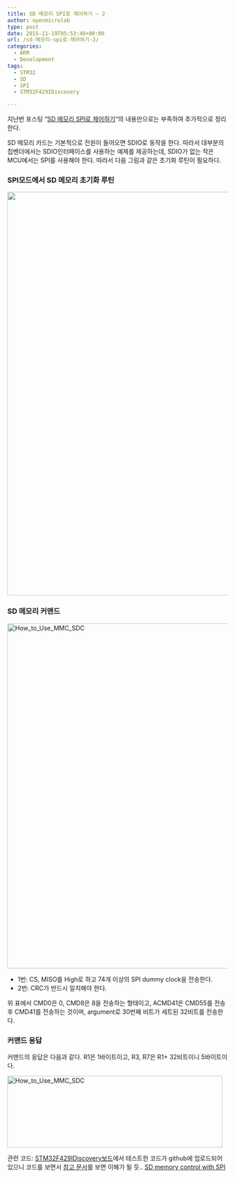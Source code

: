 ```yaml
---
title: SD 메모리 SPI로 제어하기 – 2
author: openmicrolab
type: post
date: 2015-11-19T05:53:48+00:00
url: /sd-메모리-spi로-제어하기-2/
categories:
  - ARM
  - Development
tags:
  - STM32
  - SD
  - SPI
  - STM32F429IDiscovery

---
```

지난번 포스팅 &#8220;<a href="http://openmicrolab.com/sd-%EB%A9%94%EB%AA%A8%EB%A6%AC-spi%EB%A1%9C-%EC%A0%9C%EC%96%B4%ED%95%98%EA%B8%B0/" target="_blank">SD 메모리 SPI로 제어하기</a>&#8220;의 내용만으로는 부족하여 추가적으로 정리한다.

SD 메모리 카드는 기본적으로 전원이 들어오면 SDIO로 동작을 한다. 따라서 대부분의 칩벤더에서는 SDIO인터페이스를 사용하는 예제를 제공하는데, SDIO가 없는 작은 MCU에서는 SPI를 사용해야 한다. 따라서 다음 그림과 같은 초기화 루틴이 필요하다.

### SPI모드에서 SD 메모리 초기화 루틴

[<img loading="lazy" class="aligncenter" src="http://elm-chan.org/docs/mmc/gx1/sdinit.png" alt="" width="850" height="920" />][1]

### SD 메모리 커맨드

[<img loading="lazy" class="aligncenter size-full wp-image-3468" src="/images/2015/11/How_to_Use_MMC_SDC.png" alt="How_to_Use_MMC_SDC" width="1368" height="787" srcset="/images/2015/11/How_to_Use_MMC_SDC.png 1368w, /images/2015/11/How_to_Use_MMC_SDC-300x173.png 300w, /images/2015/11/How_to_Use_MMC_SDC-1024x589.png 1024w" sizes="(max-width: 1368px) 100vw, 1368px" />][2]

  * 1번: CS, MISO를 High로 하고 74개 이상의 SPI dummy clock을 전송한다.
  * 2번: CRC가 반드시 일치해야 한다.

위 표에서 CMD0은 0, CMD8은 8을 전송하는 형태이고, ACMD41은 CMD55를 전송후 CMD41를 전송하는 것이며, argument로 30번째 비트가 세트된 32비트를 전송한다.

### 커맨드 응답

커맨드의 응답은 다음과 같다. R1은 1바이트이고, R3, R7은 R1+ 32비트이니 5바이트이다.

[<img loading="lazy" class="aligncenter size-full wp-image-3469" src="/images/2015/11/How_to_Use_MMC_SDC1.png" alt="How_to_Use_MMC_SDC" width="492" height="163" srcset="/images/2015/11/How_to_Use_MMC_SDC1.png 492w, /images/2015/11/How_to_Use_MMC_SDC1-300x99.png 300w" sizes="(max-width: 492px) 100vw, 492px" />][3]

관련 코드: <a href="http://www.st.com/web/catalog/tools/FM116/SC959/SS1532/PF259090" target="_blank">STM32F429IDiscovery보드</a>에서 테스트한 코드가 github에 업로드되어 있으니 코드를 보면서 <a href="http://elm-chan.org/docs/mmc/mmc_e.html" target="_blank">참고 문서</a>를 보면 이해가 될 듯.. <a href="https://github.com/jbkim/SD-control-with-SPI" target="_blank">SD memory control with SPI</a>

 [1]: http://elm-chan.org/docs/mmc/gx1/sdinit.png
 [2]: /images/2015/11/How_to_Use_MMC_SDC.png
 [3]: /images/2015/11/How_to_Use_MMC_SDC1.png